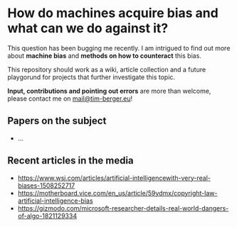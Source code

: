 # How do machines acquire bias and what can we do against it?

This question has been bugging me recently. I am intrigued to find out more about **machine bias** and **methods on how to counteract** this bias.

This repository should work as a wiki, article collection and a future playgorund for projects that further investigate this topic.

**Input, contributions and pointing out errors** are more than welcome, please contact me on mail@tim-berger.eu!


## Papers on the subject
- ...

## Recent articles in the media
- https://www.wsj.com/articles/artificial-intelligencewith-very-real-biases-1508252717
- https://motherboard.vice.com/en_us/article/59ydmx/copyright-law-artificial-intelligence-bias
- https://gizmodo.com/microsoft-researcher-details-real-world-dangers-of-algo-1821129334
